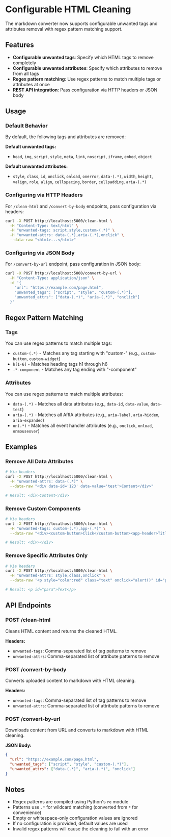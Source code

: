 # Configurable HTML Cleaning

The markdown converter now supports configurable unwanted tags and attributes removal with regex pattern matching support.

## Features

- **Configurable unwanted tags**: Specify which HTML tags to remove completely
- **Configurable unwanted attributes**: Specify which attributes to remove from all tags
- **Regex pattern matching**: Use regex patterns to match multiple tags or attributes at once
- **REST API integration**: Pass configuration via HTTP headers or JSON body

## Usage

### Default Behavior

By default, the following tags and attributes are removed:

**Default unwanted tags:**
- `head`, `img`, `script`, `style`, `meta`, `link`, `noscript`, `iframe`, `embed`, `object`

**Default unwanted attributes:**
- `style`, `class`, `id`, `onclick`, `onload`, `onerror`, `data-(.*)`, `width`, `height`, `valign`, `role`, `align`, `cellspacing`, `border`, `cellpadding`, `aria-(.*)`

### Configuring via HTTP Headers

For `/clean-html` and `/convert-by-body` endpoints, pass configuration via headers:

```bash
curl -X POST http://localhost:5000/clean-html \
  -H "Content-Type: text/html" \
  -H "unwanted-tags: script,style,custom-(.*)" \
  -H "unwanted-attrs: data-(.*),aria-(.*),onclick" \
  --data-raw "<html>...</html>"
```

### Configuring via JSON Body

For `/convert-by-url` endpoint, pass configuration in JSON body:

```bash
curl -X POST http://localhost:5000/convert-by-url \
  -H "Content-Type: application/json" \
  -d '{
    "url": "https://example.com/page.html",
    "unwanted_tags": ["script", "style", "custom-(.*)"],
    "unwanted_attrs": ["data-(.*)", "aria-(.*)", "onclick"]
  }'
```

## Regex Pattern Matching

### Tags

You can use regex patterns to match multiple tags:

- `custom-(.*)` - Matches any tag starting with "custom-" (e.g., `custom-button`, `custom-widget`)
- `h[1-6]` - Matches heading tags h1 through h6
- `.*-component` - Matches any tag ending with "-component"

### Attributes

You can use regex patterns to match multiple attributes:

- `data-(.*)` - Matches all data attributes (e.g., `data-id`, `data-value`, `data-test`)
- `aria-(.*)` - Matches all ARIA attributes (e.g., `aria-label`, `aria-hidden`, `aria-expanded`)
- `on(.*)` - Matches all event handler attributes (e.g., `onclick`, `onload`, `onmouseover`)

## Examples

### Remove All Data Attributes

```bash
# Via headers
curl -X POST http://localhost:5000/clean-html \
  -H "unwanted-attrs: data-(.*)" \
  --data-raw "<div data-id='123' data-value='test'>Content</div>"

# Result: <div>Content</div>
```

### Remove Custom Components

```bash
# Via headers
curl -X POST http://localhost:5000/clean-html \
  -H "unwanted-tags: custom-(.*),app-(.*)" \
  --data-raw "<div><custom-button>Click</custom-button><app-header>Title</app-header></div>"

# Result: <div></div>
```

### Remove Specific Attributes Only

```bash
# Via headers
curl -X POST http://localhost:5000/clean-html \
  -H "unwanted-attrs: style,class,onclick" \
  --data-raw '<p style="color:red" class="text" onclick="alert()" id="para">Text</p>'

# Result: <p id="para">Text</p>
```

## API Endpoints

### POST /clean-html

Cleans HTML content and returns the cleaned HTML.

**Headers:**
- `unwanted-tags`: Comma-separated list of tag patterns to remove
- `unwanted-attrs`: Comma-separated list of attribute patterns to remove

### POST /convert-by-body

Converts uploaded content to markdown with HTML cleaning.

**Headers:**
- `unwanted-tags`: Comma-separated list of tag patterns to remove
- `unwanted-attrs`: Comma-separated list of attribute patterns to remove

### POST /convert-by-url

Downloads content from URL and converts to markdown with HTML cleaning.

**JSON Body:**
```json
{
  "url": "https://example.com/page.html",
  "unwanted_tags": ["script", "style", "custom-(.*)"],
  "unwanted_attrs": ["data-(.*)", "aria-(.*)", "onclick"]
}
```

## Notes

- Regex patterns are compiled using Python's `re` module
- Patterns use `.*` for wildcard matching (converted from `*` for convenience)
- Empty or whitespace-only configuration values are ignored
- If no configuration is provided, default values are used
- Invalid regex patterns will cause the cleaning to fail with an error